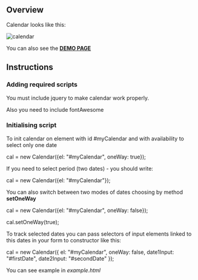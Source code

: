 ## Overview
Calendar looks like this:

![calendar](http://mazurinv.ru/demo/calendar/calendar.png)

You can also see the **[DEMO PAGE](http://mazurinv.ru/demo/calendar/)**


## Instructions

### Adding required scripts

You must include jquery to make calendar work properly.

<script src="https://code.jquery.com/jquery-3.2.1.min.js"></script>

Also you need to include fontAwesome

<link href="https://maxcdn.bootstrapcdn.com/font-awesome/4.7.0/css/font-awesome.min.css" rel="stylesheet">

### Initialising script

To init calendar on element with id #myCalendar and with availability to select only one date

cal = new Calendar({el: "#myCalendar", oneWay: true});

If you need to select period (two dates) - you should write:

cal = new Calendar({el: "#myCalendar"});

You can also switch between two modes of dates choosing by method **setOneWay**

cal = new Calendar({el: "#myCalendar", oneWay: false});

cal.setOneWay(true);

To track selected dates you can pass selectors of input elements linked to this dates in your form to constructor like this:

cal = new Calendar({
el: "#myCalendar",
oneWay: false,
date1Input: "#firstDate",
date2Input: "#secondDate"
});


You can see example in _example.html_
